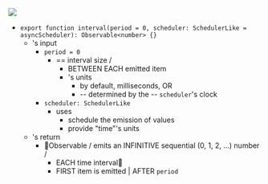 ![](/apps/rxjs.dev/src/assets/images/marble-diagrams/interval.png)

* `export function interval(period = 0, scheduler: SchedulerLike = asyncScheduler): Observable<number> {}`
  * 's input
    * `period = 0`
      * == interval size /
        * BETWEEN EACH emitted item
        * 's units
          * by default, milliseconds, OR
          * -- determined by the -- `scheduler`'s clock
    * `scheduler: SchedulerLike`
      * uses
        * schedule the emission of values
        * provide "time"'s units
  * 's return
    * 👀Observable / emits an INFINITIVE sequential (0, 1, 2, ...) number /
      * EACH time interval👀
      * FIRST item is emitted | AFTER `period`
